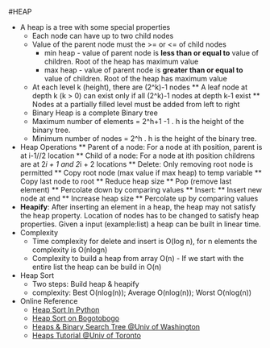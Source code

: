 #HEAP
* A heap is a tree with some special properties
  * Each node can have up to two child nodes
  * Value of the parent node must the >= or <= of child nodes
    * min heap - value of parent node is <strong>less than or equal to</strong> value of children. Root of the heap has maximum value
    * max heap - value of parent node is <strong>greater than or equal to</strong> value of children.  Root of the heap has maximum value
  * At each level k (height), there are (2^k)-1 nodes
    ** A leaf node at depth k (k > 0) can exist only if all (2^k)-1 nodes at depth k-1 exist 
    ** Nodes at a partially filled level must be added from left to right
  * Binary Heap is a complete Binary tree
  * Maximum number of elements = 2^h+1 -1 . h is the height of the binary tree.
  * Minimum number of nodes = 2^h . h is the height of the binary tree.
* Heap Operations
  ** Parent of a node: For a node at ith position, parent is at  i-1//2 location
  ** Child of a node: For a node at ith position childrens are at 2*i + 1 and 2*i + 2 locations
  ** Delete: Only removing root node is permitted
     ** Copy root node (max value if max heap) to temp variable
     ** Copy last node to root
     ** Reduce heap size
     ** Pop (remove last element)
     ** Percolate down by comparing values
  ** Insert: 
     ** Insert new node at end
     ** Increase heap size
     ** Percolate up by comparing values
* <b>Heapify</b>: After inserting an element in a heap, the heap may not satisfy the heap property. 
  Location of nodes has to be changed to satisfy heap properties. Given a input (example:list) a heap can be built in linear time. 
* Complexity
  * Time complexity for delete and insert is O(log n), for n elements the complexity is O(nlogn)
  * Complexity to build a heap from array O(n) - If we start with the entire list the heap can be build in O(n)
* Heap Sort 
  * Two steps: Build heap & heapify
  * complexity: Best O(nlog(n)); Average O(nlog(n)); Worst O(nlog(n))
* Online Reference
  * [Heap Sort In Python](http://www.geekviewpoint.com/python/sorting/heapsort)
  * [Heap Sort on Bogotobogo](http://www.bogotobogo.com/Algorithms/heapsort.php)
  * [Heaps &amp; Binary Search Tree @Univ of Washington](http://courses.cs.washington.edu/courses/cse373/02au/lectures/lecture11l.pdf)
  * [Heaps Tutorial @Univ of Toronto](http://www.cs.toronto.edu/~krueger/cscB63h/w07/lectures/tut02.txt)
